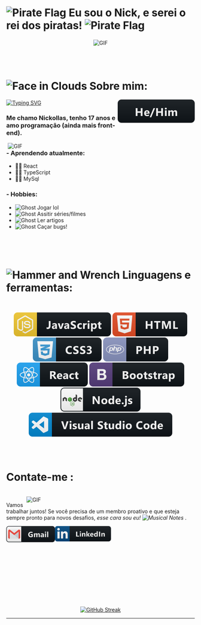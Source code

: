 # <img src="https://raw.githubusercontent.com/Tarikul-Islam-Anik/Animated-Fluent-Emojis/master/Emojis/Symbols/Pirate%20Flag.png" alt="Pirate Flag" width="40" height="40" /> Eu sou o Nick, e serei o rei dos piratas! <img src="https://raw.githubusercontent.com/Tarikul-Islam-Anik/Animated-Fluent-Emojis/master/Emojis/Symbols/Pirate%20Flag.png" alt="Pirate Flag" width="40" height="40" />

<div align="center">
<img hight="300" width="700" alt="GIF" align="center" src="https://media1.tenor.com/m/1aOJTp7ltEMAAAAC/luffy-one-piece.gif">
</div>
<br/>
<br/>
<br/>

# <img src="https://raw.githubusercontent.com/Tarikul-Islam-Anik/Animated-Fluent-Emojis/master/Emojis/Smilies/Face%20in%20Clouds.png" alt="Face in Clouds" width="35" height="35" /> Sobre mim:

[![Typing SVG](https://readme-typing-svg.demolab.com?font=Fira+Code&weight=700&duration=6000&pause=1000&color=A40303&random=false&width=435&lines=Eu+sou+o+Nickollas;Eu+sou+o+Nick;Eu+sou+Professor+Nick;Eu+sou+o+NickLord)](https://git.io/typing-svg)
<img src="https://github.com/NickProfessor/NickProfessor/blob/main/assets/hehim.svg" align="right" style="vertical-align:top margin:6px 4px">

### Me chamo Nickollas, tenho 17 anos e amo programação (ainda mais front-end).
<img hight="400" width="500" alt="GIF" align="right" src="https://media1.tenor.com/m/I41vRDV1_O4AAAAC/one-piece-gear-5.gif">

### - Aprendendo atualmente:

- 🧘‍♂️ React
- 🧘‍♂ TypeScript
- 🧘‍♂️ MySql

### - Hobbies:

- <img src="https://raw.githubusercontent.com/Tarikul-Islam-Anik/Animated-Fluent-Emojis/master/Emojis/Smilies/Ghost.png" alt="Ghost" width="25" height="25" /> Jogar lol
- <img src="https://raw.githubusercontent.com/Tarikul-Islam-Anik/Animated-Fluent-Emojis/master/Emojis/Smilies/Ghost.png" alt="Ghost" width="25" height="25" /> Assitir séries/filmes
- <img src="https://raw.githubusercontent.com/Tarikul-Islam-Anik/Animated-Fluent-Emojis/master/Emojis/Smilies/Ghost.png" alt="Ghost" width="25" height="25" /> Ler artigos
- <img src="https://raw.githubusercontent.com/Tarikul-Islam-Anik/Animated-Fluent-Emojis/master/Emojis/Smilies/Ghost.png" alt="Ghost" width="25" height="25" /> Caçar bugs!

<br/>
<br/>
<br/>

# <img src="https://raw.githubusercontent.com/Tarikul-Islam-Anik/Animated-Fluent-Emojis/master/Emojis/Objects/Hammer%20and%20Wrench.png" alt="Hammer and Wrench" width="35" height="35" /> Linguagens e ferramentas:
<br/>

<p align="center">

   <img src="https://github.com/NickProfessor/NickProfessor/blob/main/assets/js.svg" style="vertical-align:top margin:6px 4px">
   <img src="https://github.com/NickProfessor/NickProfessor/blob/main/assets/html.svg" style="vertical-align:top margin:6px 4px">
   <img src="https://github.com/NickProfessor/NickProfessor/blob/main/assets/css3.svg" style="vertical-align:top margin:6px 4px">
   <img src="https://github.com/NickProfessor/NickProfessor/blob/main/assets/php.svg" style="vertical-align:top margin:6px 4px">
   </br>
   <img src="https://github.com/NickProfessor/NickProfessor/blob/main/assets/react.svg" style="vertical-align:top margin:6px 4px">
   <img src="https://github.com/NickProfessor/NickProfessor/blob/main/assets/bootstrap.svg" style="vertical-align:top margin:6px 4px">
   <img src="https://github.com/NickProfessor/NickProfessor/blob/main/assets/nodejs.svg" style="vertical-align:top margin:6px 4px">
   </br>
   <img src="https://github.com/NickProfessor/NickProfessor/blob/main/assets/visualstudio_code.svg" style="vertical-align:top margin:6px 4px">
</p>
</br>
</br>


# Contate-me :

<p>
 </br>


<img hight="320" width="450" align="right" alt="GIF" src="https://media1.tenor.com/m/u_UIn-uPZT4AAAAC/luffy-ace-one-piece.gif">


 Vamos trabalhar juntos! Se você precisa de um membro proativo e que esteja sempre pronto para novos desafios, <i>esse cara sou eu! <img src="https://raw.githubusercontent.com/Tarikul-Islam-Anik/Animated-Fluent-Emojis/master/Emojis/Objects/Musical%20Notes.png"      alt="Musical Notes" width="25" height="25" /> </i>.

<a href="mailto:contatonickollasgs@gmail.com">
 <img align="left" alt="Gmail" width="130" hight="100" src="https://github.com/NickProfessor/NickProfessor/blob/main/assets/gmail.svg" />
</a>
<a href="https://www.linkedin.com/in/nickollas-silva-642109257/">
  <img align="left" alt="Linkedin" width="150" hight="100" src="https://github.com/NickProfessor/NickProfessor/blob/main/assets/linkedin.svg" />
</br>
</br>
</br>
</a>

 </p>
 

</br>
</br>
</br>
</br>
</br>
</br>
</br>
</br>

<p align="center">
   <a href="https://git.io/streak-stats">
      <img src="https://streak-stats.demolab.com?user=NickProfessor&theme=neon-palenight&locale=pt_BR&date_format=j%20M%5B%20Y%5D&exclude_days=Sun%2CSat&card_width=500&card_height=200" alt="GitHub Streak" />
   </a>
</p>

*************
